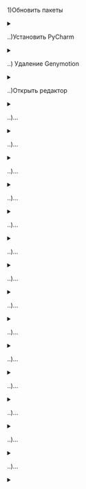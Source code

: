 1)Обновить пакеты
<details>
<summary></summary>

```javascript

sudo apt update

sudo apt upgrade

sudo apt full-upgrade

```

</details>

..)Установить PyCharm

<details>
<summary></summary>

```javascript

Бесплатная версия (ограничение по базам данным и созданию сайтов):

sudo snap install pycharm-community --classic

Полная версия:

sudo snap install pycharm-professional --classic

```

</details>

..) Удаление Genymotion

<details>
<summary></summary>

```javascript

Из папки где было, (т.к. с помощью apt-get uninstall удаляется если только программа была установлена с помощью apt-get install)

./genymotion-3.1.2-linux_x64.bin --uninstall

```

</details>

..)Открыть редактор
<details>
<summary></summary>

![konfet.jpg](konfet.jpg)

```javascript



```

</details>

..)...
<details>
<summary></summary>

```javascript

.....

```

</details>

..)...
<details>
<summary></summary>

```javascript

.....

```

</details>

..)...
<details>
<summary></summary>

```javascript

.....

```

</details>

..)...
<details>
<summary></summary>

```javascript

.....

```

</details>

..)...
<details>
<summary></summary>

```javascript

.....

```

</details>

..)...
<details>
<summary></summary>

```javascript

.....

```

</details>

..)...
<details>
<summary></summary>

```javascript

.....

```

</details>

..)...
<details>
<summary></summary>

```javascript

.....

```

</details>

..)...
<details>
<summary></summary>

```javascript

.....

```

</details>

..)...
<details>
<summary></summary>

```javascript

.....

```

</details>

..)...
<details>
<summary></summary>

```javascript

.....

```

</details>

..)...
<details>
<summary></summary>

```javascript

.....

```

</details>

..)...
<details>
<summary></summary>

```javascript

.....

```

</details>

..)...
<details>
<summary></summary>

```javascript

.....

```

</details>